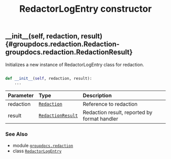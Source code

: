 ﻿---
title: RedactorLogEntry constructor
second_title: GroupDocs.Redaction for Python via .NET API References
description: 
type: docs
weight: 10
url: /groupdocs.redaction/redactorlogentry/__init__/
is_root: false
---

## \_\_init\_\_(self, redaction, result) {#groupdocs.redaction.Redaction-groupdocs.redaction.RedactionResult}

Initializes a new instance of RedactorLogEntry class for redaction.



```python

def __init__(self, redaction, result):
    ...
```


| Parameter | Type | Description |
| :- | :- | :- |
| redaction | [`Redaction`](/redaction/python-net/groupdocs.redaction/redaction) | Reference to redaction |
| result | [`RedactionResult`](/redaction/python-net/groupdocs.redaction/redactionresult) | Redaction result, reported by format handler |



### See Also
* module [`groupdocs.redaction`](../../)
* class [`RedactorLogEntry`](/redaction/python-net/groupdocs.redaction/redactorlogentry)
